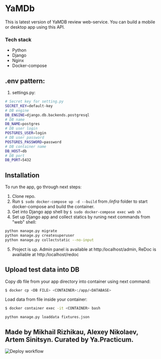 # YaMDb

This is latest version of YaMDB review web-service. You can build a mobile or desktop app using this API.

### Tech stack

- Python
- Django
- Nginx
- Docker-compose

## .env pattern:

1.  settings.py:
```sh
# Secret key for setting.py
SECRET_KEY=default-key
# DB engine 
DB_ENGINE=django.db.backends.postgresql
# DB name
DB_NAME=postgres
# DB user login
POSTGRES_USER=login
# DB user password
POSTGRES_PASSWORD=password
# DB container name
DB_HOST=db
# DB port
DB_PORT=5432
```

## Installation

To run the app, go through next steps:

1. Clone repo.
2. Run ```$ sudo docker-compose up -d --build``` from */infra* folder to start docker-compose and build the container.
3. Get into Django app shell by ```$ sudo docker-compose exec web sh```
4. Set up Django app and collect statics by runing next commands from "web" shell:
```sh
python manage.py migrate
python manage.py createsuperuser
python manage.py collectstatic --no-input
```
5. Project is up. Admin panel is available at http:/localhost/admin, ReDoc is availiable at http:/localhost/redoc

## Upload test data into DB

Copy db file from your app directory into container using next command:
```sh
$ docker cp <DB FILE> <CONTAINER>:/app/<DATABASE>
```
Load data from file inside your container:
```sh
$ docker container exec -it <CONTAINER> bash
```
```
python manage.py loaddata fixtures.json
```

## Made by Mikhail Rizhikau, Alexey Nikolaev, Artem Sinitsyn. Curated by Ya.Practicum.
![Deploy workflow](https://github.com/artemxpma/yamdb_final/actions/workflows/yamdb_workflow.yml/badge.svg)
